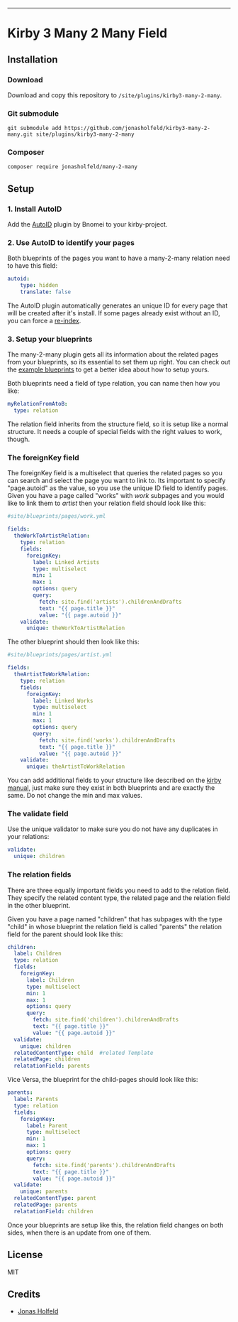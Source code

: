 ****
# Kirby 3 Many 2 Many Field

## Installation

### Download

Download and copy this repository to `/site/plugins/kirby3-many-2-many`.

### Git submodule

```
git submodule add https://github.com/jonasholfeld/kirby3-many-2-many.git site/plugins/kirby3-many-2-many
```

### Composer

```
composer require jonasholfeld/many-2-many
```

## Setup

### 1. Install AutoID

Add the [AutoID](https://github.com/bnomei/kirby3-autoid/) plugin by Bnomei to your kirby-project.

### 2. Use AutoID to identify your pages

Both blueprints of the pages you want to have a many-2-many relation need to have this field:

```yaml
autoid:
    type: hidden
    translate: false
```

The AutoID plugin automatically generates an unique ID for every page that will be created after it's install. If some pages already exist without an ID, you can force a [re-index](https://github.com/bnomei/kirby3-autoid/wiki/Force-Re-index).

### 3. Setup your blueprints

The many-2-many plugin gets all its information about the related pages from your blueprints, so its essential to set them up right. You can check out the [example blueprints](exampleBlueprints) to get a better idea about how to setup yours.

Both blueprints need a field of type relation, you can name then how you like:

```yaml
myRelationFromAtoB:
  type: relation
```

The relation field inherits from the structure field, so it is setup like a normal structure. It needs a couple of special fields with the right values to work, though.

### The foreignKey field

The foreignKey field is a multiselect that queries the related pages so you can search and select the page you want to link to. Its important to specify "page.autoid" as the value, so you use the unique ID field to identify pages.
Given you have a page called "works" with *work* subpages and you would like to link them to *artist* then your relation field should look like this:

```yaml
#site/blueprints/pages/work.yml

fields:
  theWorkToArtistRelation:
    type: relation
    fields:
      foreignKey:
        label: Linked Artists
        type: multiselect
        min: 1
        max: 1
        options: query
        query:
          fetch: site.find('artists').childrenAndDrafts
          text: "{{ page.title }}"
          value: "{{ page.autoid }}"
    validate:
      unique: theWorkToArtistRelation
```

The other blueprint should then look like this:

```yaml
#site/blueprints/pages/artist.yml

fields:
  theArtistToWorkRelation:
    type: relation
    fields:
      foreignKey:
        label: Linked Works
        type: multiselect
        min: 1
        max: 1
        options: query
        query:
          fetch: site.find('works').childrenAndDrafts
          text: "{{ page.title }}"
          value: "{{ page.autoid }}"
    validate:
      unique: theArtistToWorkRelation
```

You can add additional fields to your structure like described on the [kirby manual](https://getkirby.com/docs/reference/panel/fields/structure), just make sure they exist in both blueprints and are exactly the same. Do not change the min and max values.

### The validate field

Use the unique validator to make sure you do not have any duplicates in your relations:

```yaml
validate:
  unique: children
```

### The relation fields

There are three equally important fields you need to add to the relation field. They specify the related content type, the related page and the relation field in the other blueprint.

Given you have a page named "children" that has subpages with the type "child" in whose blueprint the relation field is called "parents" the relation field for the parent should look like this:

```yaml
children:
  label: Children
  type: relation
  fields:
    foreignKey:
      label: Children
      type: multiselect
      min: 1
      max: 1
      options: query
      query:
        fetch: site.find('children').childrenAndDrafts
        text: "{{ page.title }}"
        value: "{{ page.autoid }}"  
  validate:
    unique: children
  relatedContentType: child  #related Template
  relatedPage: children
  relatationField: parents
```

Vice Versa, the blueprint for the child-pages should look like this: 

```yaml
parents:
  label: Parents
  type: relation
  fields:
    foreignKey:
      label: Parent
      type: multiselect
      min: 1
      max: 1
      options: query
      query:
        fetch: site.find('parents').childrenAndDrafts
        text: "{{ page.title }}"
        value: "{{ page.autoid }}"  
  validate:
    unique: parents
  relatedContentType: parent
  relatedPage: parents
  relatationField: children
```

Once your blueprints are setup like this, the relation field changes on both sides, when there is an update from one of them.  

## License

MIT

## Credits

- [Jonas Holfeld](https://github.com/jonasholfeld)
